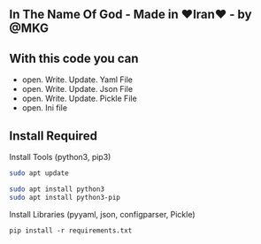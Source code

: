 ## In The Name Of God - Made in ❤Iran❤ - by @MKG


## With this code you can
* open. Write. Update. Yaml   File
* open. Write. Update. Json   File
* open. Write. Update. Pickle File
* open. Ini file




## Install Required

Install Tools (python3, pip3)
```Bash
sudo apt update

sudo apt install python3
sudo apt install python3-pip
```


Install Libraries (pyyaml, json, configparser, Pickle)
```Terminal
pip install -r requirements.txt
```

